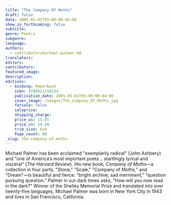 ```yaml
---
title: "The Company Of Moths"
draft: false
date: 2005-05-01T05:00:00-04:00
show_in_forthcoming: false
subtitle:
genre: Poetry
subgenre:
language:
authors:
  - contributor/michael-palmer.md
translators:
editors:
contributors:
featured_image:
description:
editions:
  - binding: Paperback
    isbn: 9780811216234
    publication_date: 2005-05-01T05:00:00-04:00
    cover_image: /images/The_Company_Of_Moths.jpg
    forsale: false
    saleprice:
    shipping_charge:
    price_us: 15.95
    price_cn: 24.00
    trim_size: 6x9
    Page_count: 80
_slug: the-company-of-moths
---
```


Michael Palmer has been acclaimed "exemplarily radical" (John Ashbery) and "one of America’s most important poets... startlingly lyrical and visceral" (_The Harvard Review_). His new book, _Company of Moths_––a collection in four parts, "Stone," "Scale," "Company of Moths," and "Dream"––is beautiful and fierce: "bright archive, sad merriment," "question pursuing question." Palmer in our dark times asks, "How will you now read in the dark?" Winner of the Shelley Memorial Prize and translated into over twenty-five languages, Michael Palmer was born in New York City in 1943 and lives in San Francisco, California.

